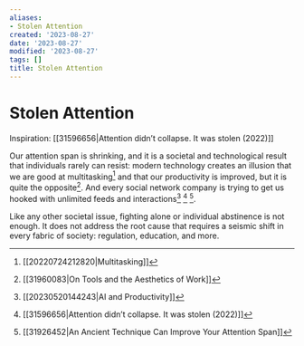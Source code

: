 ```yaml
---
aliases:
- Stolen Attention
created: '2023-08-27'
date: '2023-08-27'
modified: '2023-08-27'
tags: []
title: Stolen Attention
---
```


# Stolen Attention

Inspiration: [[31596656|Attention didn’t collapse. It was stolen (2022)]]

Our attention span is shrinking, and it is a societal and technological result that individuals rarely can resist: modern technology creates an illusion that we are good at multitasking[^1] and that our productivity is improved, but it is quite the opposite[^2]. And every social network company is trying to get us hooked with unlimited feeds and interactions[^3] [^4] [^5].

Like any other societal issue, fighting alone or individual abstinence is not enough. It does not address the root cause that requires a seismic shift in every fabric of society: regulation, education, and more.

[^1]: [[20220724212820|Multitasking]]
[^2]: [[31960083|On Tools and the Aesthetics of Work]]
[^3]: [[20230520144243|AI and Productivity]]
[^4]: [[31596656|Attention didn’t collapse. It was stolen (2022)]]
[^5]: [[31926452|An Ancient Technique Can Improve Your Attention Span]]